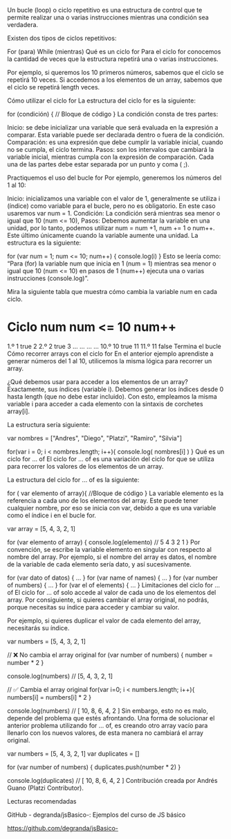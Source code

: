 Un bucle (loop) o ciclo repetitivo es una estructura de control que te permite realizar una o varias instrucciones mientras una condición sea verdadera.

Existen dos tipos de ciclos repetitivos:

For (para)
While (mientras)
Qué es un ciclo for
Para el ciclo for conocemos la cantidad de veces que la estructura repetirá una o varias instrucciones.

Por ejemplo, si queremos los 10 primeros números, sabemos que el ciclo se repetirá 10 veces. Si accedemos a los elementos de un array, sabemos que el ciclo se repetirá length veces.

Cómo utilizar el ciclo for
La estructura del ciclo for es la siguiente:

for (condición) {
    // Bloque de código
}
La condición consta de tres partes:

Inicio: se debe inicializar una variable que será evaluada en la expresión a comparar. Esta variable puede ser declarada dentro o fuera de la condición.
Comparación: es una expresión que debe cumplir la variable inicial, cuando no se cumpla, el ciclo termina.
Pasos: son los intervalos que cambiará la variable inicial, mientras cumpla con la expresión de comparación.
Cada una de las partes debe estar separada por un punto y coma ( ;).

Practiquemos el uso del bucle for
Por ejemplo, generemos los números del 1 al 10:

Inicio: inicializamos una variable con el valor de 1, generalmente se utiliza i (índice) como variable para el bucle, pero no es obligatorio. En este caso usaremos var num = 1.
Condición: La condición será mientras sea menor o igual que 10 (num <= 10),
Pasos: Debemos aumentar la variable en una unidad, por lo tanto, podemos utilizar num = num +1, num += 1 o num++. Este último únicamente cuando la variable aumente una unidad.
La estructura es la siguiente:

for (var num = 1; num <= 10; num++) {
  console.log(i)
}
Esto se leería como: “Para (for) la variable num que inicia en 1 (num = 1) mientras sea menor o igual que 10 (num <= 10) en pasos de 1 (num++) ejecuta una o varias instrucciones (console.log)”.

Mira la siguiente tabla que muestra cómo cambia la variable num en cada ciclo.

# Ciclo	num	num <= 10	num++
1.º	1	true	2
2.º	2	true	3
…	…	…	…
10.º	10	true	11
11.º	11	false	Termina el bucle
Cómo recorrer arrays con el ciclo for
En el anterior ejemplo aprendiste a generar números del 1 al 10, utilicemos la misma lógica para recorrer un array.

¿Qué debemos usar para acceder a los elementos de un array? Exactamente, sus índices (variable i). Debemos generar los índices desde 0 hasta length (que no debe estar incluido). Con esto, empleamos la misma variable i para acceder a cada elemento con la sintaxis de corchetes array[i].

La estructura sería siguiente:

var nombres = ["Andres", "Diego", "Platzi", "Ramiro", "Silvia"]

for(var i = 0; i < nombres.length; i++){
    console.log( nombres[i] )
}
Qué es un ciclo for … of
El ciclo for ... of es una variación del ciclo for que se utiliza para recorrer los valores de los elementos de un array.

La estructura del ciclo for ... of es la siguiente:

for ( var elemento of array){
    //Bloque de código
}
La variable elemento es la referencia a cada uno de los elementos del array. Este puede tener cualquier nombre, por eso se inicia con var, debido a que es una variable como el índice i en el bucle for.

var array = [5, 4, 3, 2, 1]

for (var elemento of array) {
  console.log(elemento) // 5 4 3 2 1
}
Por convención, se escribe la variable elemento en singular con respecto al nombre del array. Por ejemplo, si el nombre del array es datos, el nombre de la variable de cada elemento sería dato, y así sucesivamente.

for (var dato of datos) { ... }
for (var name of names) { ... }
for (var number of numbers) { ... }
for (var el of elements) { ... }
Limitaciones del ciclo for … of
El ciclo for ... of solo accede al valor de cada uno de los elementos del array. Por consiguiente, si quieres cambiar el array original, no podrás, porque necesitas su índice para acceder y cambiar su valor.

Por ejemplo, si quieres duplicar el valor de cada elemento del array, necesitarás su índice.

var numbers = [5, 4, 3, 2, 1]

// ❌ No cambia el array original
for (var number of numbers) {
  number = number * 2
}

console.log(numbers) // [5, 4, 3, 2, 1]

// ✅ Cambia el array original
for(var i=0; i < numbers.length; i++){
    numbers[i] = numbers[i] * 2
}

console.log(numbers) // [ 10, 8, 6, 4, 2 ]
Sin embargo, esto no es malo, depende del problema que estés afrontando. Una forma de solucionar el anterior problema utilizando for ... of, es creando otro array vacío para llenarlo con los nuevos valores, de esta manera no cambiará el array original.

var numbers = [5, 4, 3, 2, 1]
var duplicates = []

for (var number of numbers) {
  duplicates.push(number * 2)
}

console.log(duplicates) // [ 10, 8, 6, 4, 2 ]
Contribución creada por Andrés Guano (Platzi Contributor).

Lecturas recomendadas

GitHub - degranda/jsBasico-: Ejemplos del curso de JS básico

https://github.com/degranda/jsBasico-